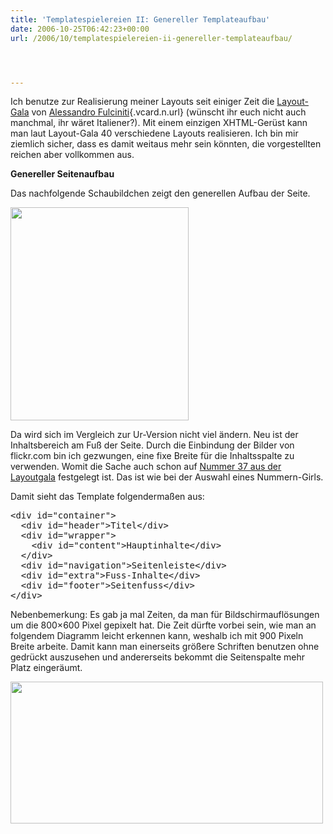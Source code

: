 ```yaml
---
title: 'Templatespielereien II: Genereller Templateaufbau'
date: 2006-10-25T06:42:23+00:00
url: /2006/10/templatespielereien-ii-genereller-templateaufbau/




---
```

Ich benutze zur Realisierung meiner Layouts seit einiger Zeit die [Layout-Gala][1] von [<span class="given-name">Alessandro</span> <span class="family-name">Fulciniti</span>][2]{.vcard.n.url} (wünscht ihr euch nicht auch manchmal, ihr wäret Italiener?). Mit einem einzigen XHTML-Gerüst kann man laut Layout-Gala 40 verschiedene Layouts realisieren. Ich bin mir ziemlich sicher, dass es damit weitaus mehr sein könnten, die vorgestellten reichen aber vollkommen aus.

**Genereller Seitenaufbau**

Das nachfolgende Schaubildchen zeigt den generellen Aufbau der Seite.

<img src="/images/redesign/layout.gif"  style="width:285px;margin:0 auto;height:341px;" />

Da wird sich im Vergleich zur Ur-Version nicht viel ändern. Neu ist der Inhaltsbereich am Fuß der Seite. Durch die Einbindung der Bilder von flickr.com bin ich gezwungen, eine fixe Breite für die Inhaltsspalte zu verwenden. Womit die Sache auch schon auf [Nummer 37 aus der Layoutgala][3] festgelegt ist. Das ist wie bei der Auswahl eines Nummern-Girls.

Damit sieht das Template folgendermaßen aus:

<pre>&#60;div id=&#34;container&#34;&#62;
  &#60;div id=&#34;header&#34;&#62;Titel&#60;/div&#62;
  &#60;div id=&#34;wrapper&#34;&#62;
    &#60;div id=&#34;content&#34;&#62;Hauptinhalte&#60;/div&#62;
  &#60;/div&#62;
  &#60;div id=&#34;navigation&#34;&#62;Seitenleiste&#60;/div&#62;
  &#60;div id=&#34;extra&#34;&#62;Fuss-Inhalte&#60;/div&#62;
  &#60;div id=&#34;footer&#34;&#62;Seitenfuss&#60;/div&#62;
&#60;/div&#62;</pre>

Nebenbemerkung: Es gab ja mal Zeiten, da man für Bildschirmauflösungen um die 800&#215;600 Pixel gepixelt hat. Die Zeit dürfte vorbei sein, wie man an folgendem Diagramm leicht erkennen kann, weshalb ich mit 900 Pixeln Breite arbeite. Damit kann man einerseits größere Schriften benutzen ohne gedrückt auszusehen und andererseits bekommt die Seitenspalte mehr Platz eingeräumt.

<img src="/images/redesign/resolutions.jpg" style="width:500px;height:227px;" />

 [1]: http://blog.html.it/layoutgala/index.html
 [2]: http://blog.html.it/
 [3]: http://blog.html.it/layoutgala/LayoutGala37.html
